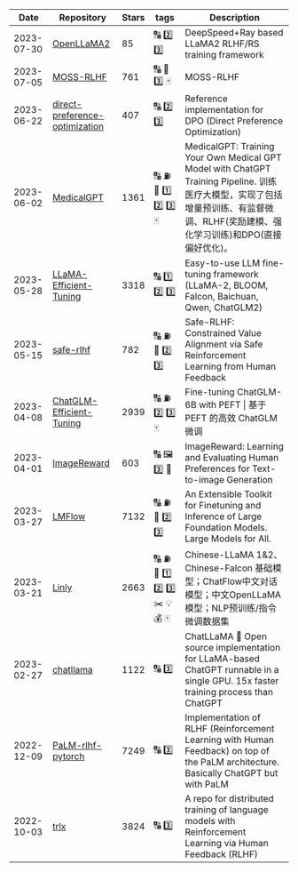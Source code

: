 | Date | Repository | Stars | tags |  Description  |
|------------|---------|-------|-------------|-------------|
| 2023-07-30 | [OpenLLaMA2](https://github.com/OpenLLMAI/OpenLLaMA2) | 85 | 🔠 2️⃣ 3️⃣  | DeepSpeed+Ray based LLaMA2 RLHF/RS training framework |
| 2023-07-05 | [MOSS-RLHF](https://github.com/OpenLMLab/MOSS-RLHF) | 761 | 🔠 🚌 3️⃣ 🀄  | MOSS-RLHF |
| 2023-06-22 | [direct-preference-optimization](https://github.com/eric-mitchell/direct-preference-optimization) | 407 | 🔠 2️⃣ 3️⃣  | Reference implementation for DPO (Direct Preference Optimization) |
| 2023-06-02 | [MedicalGPT](https://github.com/shibing624/MedicalGPT) | 1361 | 🔠 ⛽ 🚕 1️⃣ 2️⃣ 3️⃣ 🀄  | MedicalGPT: Training Your Own Medical GPT Model with ChatGPT Training Pipeline. 训练医疗大模型，实现了包括增量预训练、有监督微调、RLHF(奖励建模、强化学习训练)和DPO(直接偏好优化)。 |
| 2023-05-28 | [LLaMA-Efficient-Tuning](https://github.com/hiyouga/LLaMA-Efficient-Tuning) | 3318 | 🔠 1️⃣ 2️⃣ 3️⃣  | Easy-to-use LLM fine-tuning framework (LLaMA-2, BLOOM, Falcon, Baichuan, Qwen, ChatGLM2) |
| 2023-05-15 | [safe-rlhf](https://github.com/PKU-Alignment/safe-rlhf) | 782 | 🔠 ⛽ 🚌 2️⃣ 3️⃣  | Safe-RLHF: Constrained Value Alignment via Safe Reinforcement Learning from Human Feedback |
| 2023-04-08 | [ChatGLM-Efficient-Tuning](https://github.com/hiyouga/ChatGLM-Efficient-Tuning) | 2939 | 🔠 ⛽ 2️⃣ 3️⃣ 🀄  | Fine-tuning ChatGLM-6B with PEFT \| 基于 PEFT 的高效 ChatGLM 微调 |
| 2023-04-01 | [ImageReward](https://github.com/THUDM/ImageReward) | 603 | 🔠 🖼️ 3️⃣ 🔌  | ImageReward: Learning and Evaluating Human Preferences for Text-to-image Generation |
| 2023-03-27 | [LMFlow](https://github.com/OptimalScale/LMFlow) | 7132 | 🔠 ⛽ 🚌 2️⃣ 3️⃣  | An Extensible Toolkit for Finetuning and Inference of Large Foundation Models. Large Models for All. |
| 2023-03-21 | [Linly](https://github.com/CVI-SZU/Linly) | 2663 | 🔠 ⛽ 🚌 1️⃣ 2️⃣ 3️⃣ ✂️ 💡 💰 🀄  | Chinese-LLaMA 1&2、Chinese-Falcon 基础模型；ChatFlow中文对话模型；中文OpenLLaMA模型；NLP预训练/指令微调数据集 |
| 2023-02-27 | [chatllama](https://github.com/juncongmoo/chatllama) | 1122 | 🔠 3️⃣  | ChatLLaMA 📢 Open source implementation for LLaMA-based ChatGPT runnable in a single GPU. 15x faster training process than ChatGPT |
| 2022-12-09 | [PaLM-rlhf-pytorch](https://github.com/lucidrains/PaLM-rlhf-pytorch) | 7249 | 🔠 3️⃣  | Implementation of RLHF (Reinforcement Learning with Human Feedback) on top of the PaLM architecture. Basically ChatGPT but with PaLM |
| 2022-10-03 | [trlx](https://github.com/CarperAI/trlx) | 3824 | 🔠 3️⃣  | A repo for distributed training of language models with Reinforcement Learning via Human Feedback (RLHF) |

